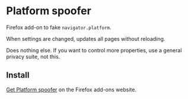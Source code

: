 # Platform spoofer

Firefox add-on to fake `navigator.platform`.

When settings are changed, updates all pages without reloading.

Does nothing else. If you want to control more properties, use a general privacy suite, not this.

## Install

[Get Platform spoofer](https://addons.mozilla.org/en-GB/firefox/addon/platform-spoofer/) on the Firefox add-ons website.
